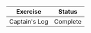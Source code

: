 | Exercise      | Status        |
| ------------- | ------------- |
| Captain's Log | Complete      |
